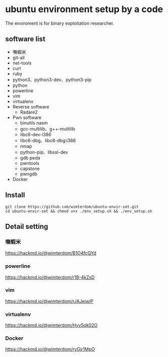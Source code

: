# ubuntu environment setup by a code
The enviroment is for binary exploitation researcher.
## software list
- 嘸蝦米
- git-all
- net-tools
- curl
- ruby
- python3、python3-dev、python3-pip
- python
- powerline
- vim
- virtualenv
- Reverse software
  - Radare2
- Pwn software
  - binutils nasm
  - gcc-multilib、g++-multilib
  - libc6-dev-i386
  - libc6-dbg、libc6-dbg:i386
  - nmap
  - python-pip、libssl-dev
  - gdb peda
  - pwntools
  - capstone
  - pwngdb
- Docker

## Install
```bash=
git clone https://github.com/wimterdom/ubuntu-envir-set.git
cd ubuntu-envir-set && chmod u+x ./env_setup.sh && ./env_setup.sh
```

## Detail setting
### 嘸蝦米
https://hackmd.io/@wimterdom/B1O4fcQYd
### powerline
https://hackmd.io/@wimterdom/r1B-4kZsD
### vim
https://hackmd.io/@wimterdom/rJAJeiwiP
### virtualenv
https://hackmd.io/@wimterdom/Hyv5qk02O
### Docker
https://hackmd.io/@wimterdom/ryGjr1MpO
